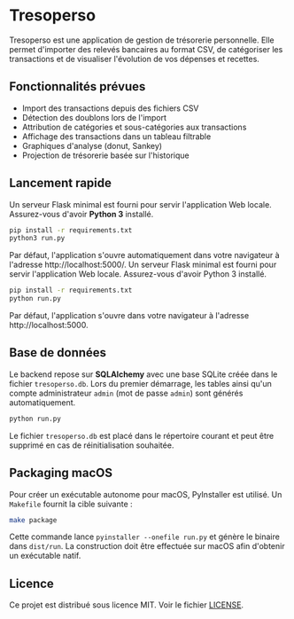 # Tresoperso

Tresoperso est une application de gestion de trésorerie personnelle. Elle permet d'importer des relevés bancaires au format CSV, de catégoriser les transactions et de visualiser l'évolution de vos dépenses et recettes.

## Fonctionnalités prévues

- Import des transactions depuis des fichiers CSV
- Détection des doublons lors de l'import
- Attribution de catégories et sous-catégories aux transactions
- Affichage des transactions dans un tableau filtrable
- Graphiques d'analyse (donut, Sankey)
- Projection de trésorerie basée sur l'historique

## Lancement rapide

Un serveur Flask minimal est fourni pour servir l'application Web locale. Assurez-vous d'avoir **Python&nbsp;3** installé.

```bash
pip install -r requirements.txt
python3 run.py
```

Par défaut, l'application s'ouvre automatiquement dans votre navigateur à l'adresse http://localhost:5000/.
Un serveur Flask minimal est fourni pour servir l'application Web locale. Assurez-vous d'avoir Python 3 installé.

```bash
pip install -r requirements.txt
python run.py
```

Par défaut, l'application s'ouvre dans votre navigateur à l'adresse http://localhost:5000.

## Base de données

Le backend repose sur **SQLAlchemy** avec une base SQLite créée dans le
fichier `tresoperso.db`. Lors du premier démarrage, les tables ainsi qu'un
compte administrateur `admin` (mot de passe `admin`) sont générés
automatiquement.

```bash
python run.py
```

Le fichier `tresoperso.db` est placé dans le répertoire courant et peut être
supprimé en cas de réinitialisation souhaitée.

## Packaging macOS

Pour créer un exécutable autonome pour macOS, PyInstaller est utilisé. Un
`Makefile` fournit la cible suivante :

```bash
make package
```

Cette commande lance `pyinstaller --onefile run.py` et génère le binaire dans
`dist/run`. La construction doit être effectuée sur macOS afin d'obtenir un
exécutable natif.

## Licence

Ce projet est distribué sous licence MIT. Voir le fichier [LICENSE](LICENSE).
